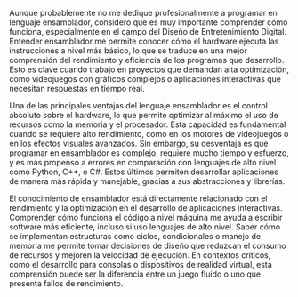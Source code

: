 Aunque probablemente no me dedique profesionalmente a programar en lenguaje ensamblador, considero que es muy importante comprender cómo funciona, especialmente en el campo del Diseño de Entretenimiento Digital.
Entender ensamblador me permite conocer cómo el hardware ejecuta las instrucciones a nivel más básico, lo que se traduce en una mejor comprensión del rendimiento y eficiencia de los programas que desarrollo. 
Esto es clave cuando trabajo en proyectos que demandan alta optimización, como videojuegos con gráficos complejos o aplicaciones interactivas que necesitan respuestas en tiempo real.

Una de las principales ventajas del lenguaje ensamblador es el control absoluto sobre el hardware, lo que permite optimizar al máximo el uso de recursos como la memoria y el procesador. 
Esta capacidad es fundamental cuando se requiere alto rendimiento, como en los motores de videojuegos o en los efectos visuales avanzados. Sin embargo, su desventaja es que programar en ensamblador es complejo, requiere mucho tiempo y esfuerzo,
y es más propenso a errores en comparación con lenguajes de alto nivel como Python, C++, o C#. Estos últimos permiten desarrollar aplicaciones de manera más rápida y manejable, gracias a sus abstracciones y librerías.

El conocimiento de ensamblador está directamente relacionado con el rendimiento y la optimización en el desarrollo de aplicaciones interactivas. 
Comprender cómo funciona el código a nivel máquina me ayuda a escribir software más eficiente, incluso si uso lenguajes de alto nivel. Saber cómo se implementan estructuras como ciclos, 
condicionales o manejo de memoria me permite tomar decisiones de diseño que reduzcan el consumo de recursos y mejoren la velocidad de ejecución. En contextos críticos, como el desarrollo para consolas o dispositivos de realidad virtual, 
esta comprensión puede ser la diferencia entre un juego fluido o uno que presenta fallos de rendimiento.
